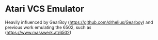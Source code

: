 # Atari VCS Emulator

Heavily influenced by GearBoy (https://github.com/drhelius/Gearboy) and previous work emulating the 6502, such as (https://www.masswerk.at/6502)
